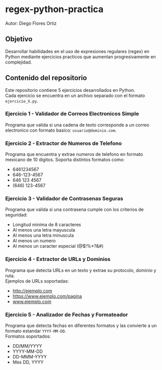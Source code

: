 # regex-python-practica
Autor: Diego Flores Ortiz  

## Objetivo
Desarrollar habilidades en el uso de expresiones regulares (regex) en Python mediante ejercicios practicos que aumentan progresivamente en complejidad.

## Contenido del repositorio
Este repositorio contiene 5 ejercicios desarrollados en Python.  
Cada ejercicio se encuentra en un archivo separado con el formato `ejercicio_X.py`.

### Ejercicio 1 - Validador de Correos Electronicos Simple
Programa que valida si una cadena de texto corresponde a un correo electronico con formato basico: `usuario@dominio.com`.

### Ejercicio 2 - Extractor de Numeros de Telefono
Programa que encuentra y extrae numeros de telefono en formato mexicano de 10 digitos. Soporta distintos formatos como:  
- 6461234567  
- 646-123-4567  
- 646 123 4567  
- (646) 123-4567  

### Ejercicio 3 - Validador de Contrasenas Seguras
Programa que valida si una contrasena cumple con los criterios de seguridad:  
- Longitud minima de 8 caracteres  
- Al menos una letra mayuscula  
- Al menos una letra minuscula  
- Al menos un numero  
- Al menos un caracter especial (@$!%*?&#)  

### Ejercicio 4 - Extractor de URLs y Dominios
Programa que detecta URLs en un texto y extrae su protocolo, dominio y ruta.  
Ejemplos de URLs soportadas:  
- http://ejemplo.com  
- https://www.ejemplo.com/pagina  
- www.ejemplo.com  

### Ejercicio 5 - Analizador de Fechas y Formateador
Programa que detecta fechas en diferentes formatos y las convierte a un formato estandar `YYYY-MM-DD`.  
Formatos soportados:  
- DD/MM/YYYY  
- YYYY-MM-DD  
- DD-MMM-YYYY  
- Mes DD, YYYY  
